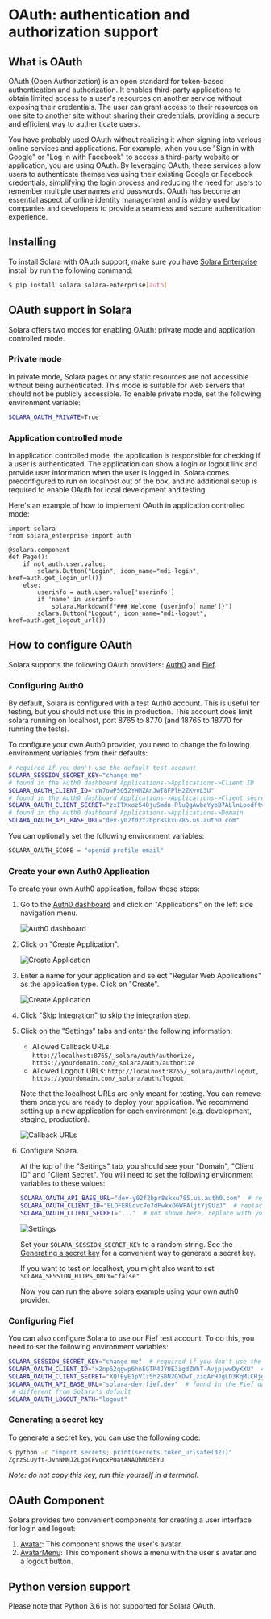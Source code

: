 # OAuth: authentication and authorization support

## What is OAuth

OAuth (Open Authorization) is an open standard for token-based authentication and authorization. It enables third-party applications to obtain limited access to a user's resources on another service without exposing their credentials. The user can grant access to their resources on one site to another site without sharing their credentials, providing a secure and efficient way to authenticate users.

You have probably used OAuth without realizing it when signing into various online services and applications. For example, when you use "Sign in with Google" or "Log in with Facebook" to access a third-party website or application, you are using OAuth. By leveraging OAuth, these services allow users to authenticate themselves using their existing Google or Facebook credentials, simplifying the login process and reducing the need for users to remember multiple usernames and passwords. OAuth has become an essential aspect of online identity management and is widely used by companies and developers to provide a seamless and secure authentication experience.

## Installing

To install Solara with OAuth support, make sure you have [Solara Enterprise](/docs/enterprise) install by run the following command:

```bash
$ pip install solara solara-enterprise[auth]
```


## OAuth support in Solara

Solara offers two modes for enabling OAuth: private mode and application controlled mode.

### Private mode

In private mode, Solara pages or any static resources are not accessible without being authenticated. This mode is suitable for web servers that should not be publicly accessible. To enable private mode, set the following environment variable:
```bash
SOLARA_OAUTH_PRIVATE=True
```


### Application controlled mode

In application controlled mode, the application is responsible for checking if a user is authenticated. The application can show a login or logout link and provide user information when the user is logged in. Solara comes preconfigured to run on localhost out of the box, and no additional setup is required to enable OAuth for local development and testing.

Here's an example of how to implement OAuth in application controlled mode:

```solara
import solara
from solara_enterprise import auth

@solara.component
def Page():
    if not auth.user.value:
        solara.Button("Login", icon_name="mdi-login", href=auth.get_login_url())
    else:
        userinfo = auth.user.value['userinfo']
        if 'name' in userinfo:
            solara.Markdown(f"### Welcome {userinfo['name']}")
        solara.Button("Logout", icon_name="mdi-logout", href=auth.get_logout_url())
```
## How to configure OAuth

Solara supports the following OAuth providers: [Auth0](https://auth0.com/) and [Fief](https://fief.dev/).


### Configuring Auth0

By default, Solara is configured with a test Auth0 account. This is useful for testing, but you should not use this in production. This account does limit solara running on localhost, port 8765 to 8770 (and 18765 to 18770 for running the tests).

To configure your own Auth0 provider, you need to change the following environment variables from their defaults:

```bash
# required if you don't use the default test account
SOLARA_SESSION_SECRET_KEY="change me"
# found in the Auth0 dashboard Applications->Applications->Client ID
SOLARA_OAUTH_CLIENT_ID="cW7owP5Q52YHMZAnJwT8FPlH2ZKvvL3U"
# found in the Auth0 dashboard Applications->Applications->Client secret
SOLARA_OAUTH_CLIENT_SECRET="zxITXxoz54OjuSmdn-PluQgAwbeYyoB7ALlnLoodftvAn81usDXW0quchvoNvUYD"
# found in the Auth0 dashboard Applications->Applications->Domain
SOLARA_OAUTH_API_BASE_URL="dev-y02f02f2bpr8skxu785.us.auth0.com"
```

You can optionally set the following environment variables:

```bash
SOLARA_OAUTH_SCOPE = "openid profile email"
```

### Create your own Auth0 Application


To create your own Auth0 application, follow these steps:

1. Go to the [Auth0 dashboard](https://manage.auth0.com/dashboard/) and click on "Applications" on the left side navigation menu.

    ![Auth0 dashboard](https://dxhl76zpt6fap.cloudfront.net/public/docs/enterprise/oauth/goto-applications.webp)

2. Click on "Create Application".

    ![Create Application](https://dxhl76zpt6fap.cloudfront.net/public/docs/enterprise/oauth/click-create-application.webp)

3. Enter a name for your application and select "Regular Web Applications" as the application type. Click on "Create".

    ![Create Application](https://dxhl76zpt6fap.cloudfront.net/public/docs/enterprise/oauth/name-type-create.webp)

4. Click "Skip Integration" to skip the integration step.

5. Click on the "Settings" tabs and enter the following information:

    - Allowed Callback URLs: `http://localhost:8765/_solara/auth/authorize, https://yourdomain.com/_solara/auth/authorize`
    - Allowed Logout URLs: `http://localhost:8765/_solara/auth/logout, https://yourdomain.com/_solara/auth/logout`

    Note that the localhost URLs are only meant for testing. You can remove them once you are ready to deploy your application.
    We recommend setting up a new application for each environment (e.g. development, staging, production).

    ![Callback URLs](https://dxhl76zpt6fap.cloudfront.net/public/docs/enterprise/oauth/callbacks.webp)

6. Configure Solara.

    At the top of the "Settings" tab, you should see your "Domain", "Client ID" and "Client Secret". You will need to set the following environment variables to these values:

    ```bash
    SOLARA_OAUTH_API_BASE_URL="dev-y02f2bpr8skxu785.us.auth0.com"  # replace with your domain
    SOLARA_OAUTH_CLIENT_ID="ELOFERLovc7e7dPwkxO6WFAljtYj9UzJ"  # replace with your client ID
    SOLARA_OAUTH_CLIENT_SECRET="..."  # not shown here, replace with your client secret
    ```

    ![Settings](https://dxhl76zpt6fap.cloudfront.net/public/docs/enterprise/oauth/configuration-values.webp)

    Set your `SOLARA_SESSION_SECRET_KEY` to a random string. See the [Generating a secret key](#generating-a-secret-key) for a convenient way to generate a secret key.

    If you want to test on localhost, you might also want to set `SOLARA_SESSION_HTTPS_ONLY="false"`

    Now you can run the above solara example using your own auth0 provider.


### Configuring Fief

You can also configure Solara to use our Fief test account. To do this, you need to set the following environment variables:

```bash
SOLARA_SESSION_SECRET_KEY="change me"  # required if you don't use the default test account
SOLARA_OAUTH_CLIENT_ID="x2np62qgwp6hnEGTP4JYUE3igdZWhT-AvjpjwwDyKXU"  # found in the Auth0 dashboard Clients->General Tab->Secret
SOLARA_OAUTH_CLIENT_SECRET="XQlByE1pVIz5h2SBN2GYDwT_ziqArHJgLD3KqMlCHjg" # found in the Auth0 dashboard Clients->General Tab->ID
SOLARA_OAUTH_API_BASE_URL="solara-dev.fief.dev"  # found in the Fief dashboard Tenants->Base URL
 # different from Solara's default
SOLARA_OAUTH_LOGOUT_PATH="logout"
```

### Generating a secret key

To generate a secret key, you can use the following code:

```bash
$ python -c "import secrets; print(secrets.token_urlsafe(32))"
ZgrzSLUyft-JvnNMNJ2LgbCFVqcxPOatANAQhMD5EYU
```

*Note: do not copy this key, run this yourself in a terminal.*


## OAuth Component

Solara provides two convenient components for creating a user interface for login and logout:

 1. [Avatar](/documentation/components/enterprise/avatar): This component shows the user's avatar.
 2. [AvatarMenu](/documentation/components/enterprise/avatar_menu): This component shows a menu with the user's avatar and a logout button.

 ## Python version support

Please note that Python 3.6 is not supported for Solara OAuth.
